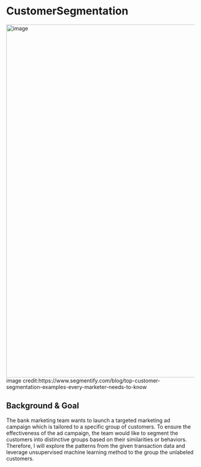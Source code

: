 # CustomerSegmentation
<img width="942" alt="image" src="https://user-images.githubusercontent.com/47039591/156309367-1099330e-03d2-402f-b6f5-e4de95767347.png">
image credit:https://www.segmentify.com/blog/top-customer-segmentation-examples-every-marketer-needs-to-know

## Background & Goal
The bank marketing team wants to launch a targeted marketing ad campaign which is tailored  to a specific group of customers.  To ensure the effectiveness of the ad campaign, the team would like to segment the customers into distinctive groups based on their similarities or behaviors. Therefore, I will explore the patterns from the given transaction data and leverage unsupervised machine learning method to the group the unlabeled customers.

